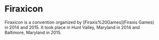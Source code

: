 # Firaxicon

Firaxicon is a convention organized by [Firaxis%20Games](Firaxis Games) in 2014 and 2015. It took place in Hunt Valley, Maryland in 2014 and Baltimore, Maryland in 2015.